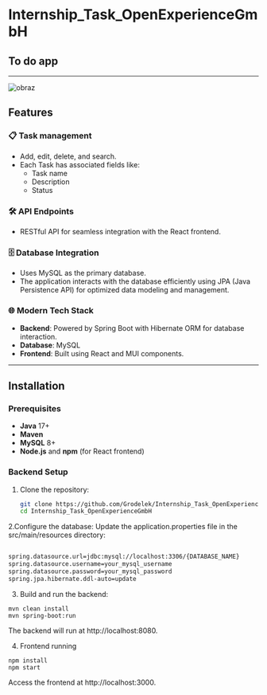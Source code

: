 # Internship_Task_OpenExperienceGmbH
<h2>To do app</h2>

---
![obraz](https://github.com/user-attachments/assets/dad6f791-a19f-4913-8068-212e6fc5d5ab)
## Features

### 📋 Task management
- Add, edit, delete, and search.
- Each Task has associated fields like:
  - Task name
  - Description
  - Status 

### 🛠️ API Endpoints
- RESTful API for seamless integration with the React frontend.

### 🗄️ Database Integration
- Uses MySQL as the primary database.
- The application interacts with the database efficiently using JPA (Java Persistence API) for optimized data modeling and management.

### 🌐 Modern Tech Stack
- **Backend**: Powered by Spring Boot with Hibernate ORM for database interaction.
- **Database**: MySQL
- **Frontend**: Built using React and MUI components.
---

## Installation

### Prerequisites
- **Java** 17+
- **Maven**
- **MySQL** 8+
- **Node.js** and **npm** (for React frontend)

### Backend Setup
1. Clone the repository:
   ```bash
   git clone https://github.com/Grodelek/Internship_Task_OpenExperienceGmbH.git
   cd Internship_Task_OpenExperienceGmbH

2.Configure the database: Update the application.properties file in the src/main/resources directory:
   ```bash

spring.datasource.url=jdbc:mysql://localhost:3306/{DATABASE_NAME}
spring.datasource.username=your_mysql_username
spring.datasource.password=your_mysql_password
spring.jpa.hibernate.ddl-auto=update
```
  
3. Build and run the backend:
```
mvn clean install
mvn spring-boot:run
```
The backend will run at http://localhost:8080.

4. Frontend running
```
npm install
npm start
  ```
Access the frontend at http://localhost:3000.
